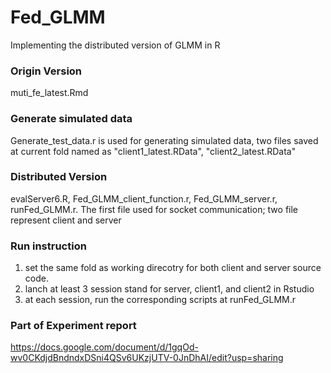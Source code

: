 # Fed_GLMM

Implementing the distributed version of GLMM in R

### Origin Version
muti_fe_latest.Rmd

### Generate simulated data
Generate_test_data.r is used for generating simulated data, two files saved at current fold named as "client1_latest.RData", "client2_latest.RData"

### Distributed Version
evalServer6.R, Fed_GLMM_client_function.r, Fed_GLMM_server.r, runFed_GLMM.r. The first file used for socket communication; two file represent client and server

### Run instruction
1. set the same fold as working direcotry for both client and server source code.
2. lanch at least 3 session stand for server, client1, and client2 in Rstudio
3. at each session, run the corresponding scripts at runFed_GLMM.r

### Part of Experiment report
https://docs.google.com/document/d/1gqOd-wv0CKdjdBndndxDSni4QSv6UKzjUTV-0JnDhAI/edit?usp=sharing
